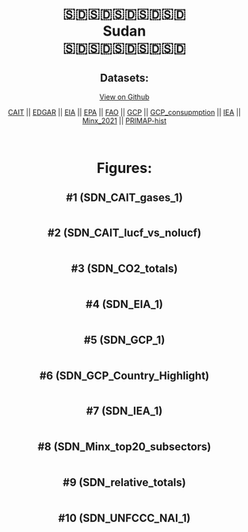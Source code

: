 
<center>
<h1 align="center">
🇸🇩🇸🇩🇸🇩🇸🇩🇸🇩
<br>
Sudan
<br>
🇸🇩🇸🇩🇸🇩🇸🇩🇸🇩
</h1>
<h2>Datasets:</h2>
<p><a href="https://github.com/dquintani/GreenhouseData/tree/master/country_data/SDN_Sudan/data">View on Github</a>
<br></p><p><a href="data/SDN_CAIT.csv">CAIT</a> || <a href="data/SDN_EDGAR.csv">EDGAR</a> || <a href="data/SDN_EIA.csv">EIA</a> || <a href="data/SDN_EPA.csv">EPA</a> || <a href="data/SDN_FAO.csv">FAO</a> || <a href="data/SDN_GCP.csv">GCP</a> || <a href="data/SDN_GCP_consupmption.csv">GCP_consupmption</a> || <a href="data/SDN_IEA.csv">IEA</a> || <a href="data/SDN_Minx_2021.csv">Minx_2021</a> || <a href="data/SDN_PRIMAP-hist.csv">PRIMAP-hist</a></p><p><br></p>
<h1>Figures:</h1><h2>#1 (SDN_CAIT_gases_1)</h2>
<p><img alt="" src="figures/SDN_CAIT_gases_1.png" /></p><h2>#2 (SDN_CAIT_lucf_vs_nolucf)</h2>
<p><img alt="" src="figures/SDN_CAIT_lucf_vs_nolucf.png" /></p><h2>#3 (SDN_CO2_totals)</h2>
<p><img alt="" src="figures/SDN_CO2_totals.png" /></p><h2>#4 (SDN_EIA_1)</h2>
<p><img alt="" src="figures/SDN_EIA_1.png" /></p><h2>#5 (SDN_GCP_1)</h2>
<p><img alt="" src="figures/SDN_GCP_1.png" /></p><h2>#6 (SDN_GCP_Country_Highlight)</h2>
<p><img alt="" src="figures/SDN_GCP_Country_Highlight.png" /></p><h2>#7 (SDN_IEA_1)</h2>
<p><img alt="" src="figures/SDN_IEA_1.png" /></p><h2>#8 (SDN_Minx_top20_subsectors)</h2>
<p><img alt="" src="figures/SDN_Minx_top20_subsectors.png" /></p><h2>#9 (SDN_relative_totals)</h2>
<p><img alt="" src="figures/SDN_relative_totals.png" /></p><h2>#10 (SDN_UNFCCC_NAI_1)</h2>
<p><img alt="" src="figures/SDN_UNFCCC_NAI_1.png" /></p>